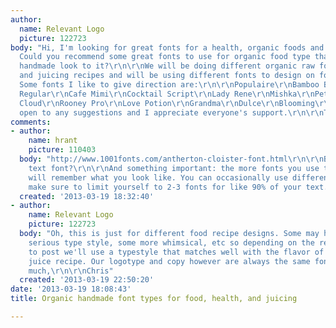 ```yaml
---
author:
  name: Relevant Logo
  picture: 122723
body: "Hi, I'm looking for great fonts for a health, organic foods and juicing blog.
  Could you recommend some great fonts to use for organic food type that has the organic
  handmade look to it?\r\n\r\nWe will be doing different organic raw food recipes
  and juicing recipes and will be using different fonts to design on food photos.
  Some fonts I like to give direction are:\r\n\r\nPopulaire\r\nBamboo Brisk Regular\r\nBarmbrack\r\nHand-Slab
  Regular\r\nCafe Mimi\r\nCocktail Script\r\nLady Rene\r\nMishka\r\nPetit Oiseau\r\nSusa\r\nBerimbau\r\nAmarelinha\r\nHappy
  Cloud\r\nRooney Pro\r\nLove Potion\r\nGrandma\r\nDulce\r\nBlooming\r\nMija\r\n\r\nI'm
  open to any suggestions and I appreciate everyone's support.\r\n\r\nThanks kindly,\r\n\r\nChris"
comments:
- author:
    name: hrant
    picture: 110403
  body: "http://www.1001fonts.com/antherton-cloister-font.html\r\n\r\nBTW what's your
    text font?\r\n\r\nAnd something important: the more fonts you use the less people
    will remember what you look like. You can occasionally use different fonts, but
    make sure to limit yourself to 2-3 fonts for like 90% of your text.\r\n\r\nhhp\r\n"
  created: '2013-03-19 18:32:40'
- author:
    name: Relevant Logo
    picture: 122723
  body: "Oh, this is just for different food recipe designs. Some may have a more
    serious type style, some more whimsical, etc so depending on the recipe we want
    to post we'll use a typestyle that matches well with the flavor of the dish or
    juice recipe. Our logotype and copy however are always the same fonts :)\r\n\r\nThanks
    much,\r\n\r\nChris"
  created: '2013-03-19 22:50:20'
date: '2013-03-19 18:08:43'
title: Organic handmade font types for food, health, and juicing

---
```

